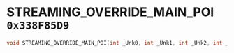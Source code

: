 # STREAMING_OVERRIDE_MAIN_POI `0x338F85D9`

```cpp
void STREAMING_OVERRIDE_MAIN_POI(int _Unk0, int _Unk1, int _Unk2, int _Unk3, int _Unk4, int _Unk5);
```